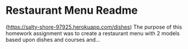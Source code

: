 # Restaurant Menu Readme
(https://salty-shore-97925.herokuapp.com/dishes)
The purpose of this homework assignment was to create a restaurant menu with 2 models based upon dishes and courses and…
